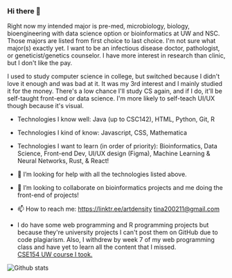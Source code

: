 ### Hi there 👋

<!--
**LunaCompSci/LunaCompSci** is a ✨ _special_ ✨ repository because its `README.md` (this file) appears on your GitHub profile.

Here are some ideas to get you started:

- 🔭 I’m currently working on Pre-Med
- 🌱 I’m currently learning ...
- 👯 I’m looking to collaborate on ...
- 🤔 I’m looking for help with ...
- 💬 Ask me about ...
- 📫 How to reach me: https://linktr.ee/artdensity
- 😄 Pronouns: ...
- ⚡ Fun fact: ...
-->

Right now my intended major is pre-med, microbiology, biology, bioengineering with data science option or bioinformatics at UW and NSC. Those majors are listed from first choice to last choice. I'm not sure what major(s) exactly yet. I want to be an infectious disease doctor, pathologist, or geneticist/genetics counselor. I have more interest in research than clinic, but I don't like the pay.

I used to study computer science in college, but switched because I didn't love it enough and was bad at it. It was my 3rd interest and I mainly studied it for the money. There's a low chance I'll study CS again, and if I do, it'll be self-taught front-end or data science. I'm more likely to self-teach UI/UX though because it's visual.

- Technologies I know well: Java (up to CSC142), HTML, Python, Git, R
- Technologies I kind of know: Javascript, CSS, Mathematica

- Technologies I want to learn (in order of priority): Bioinformatics, Data Science, Front-end Dev, UI/UX design (Figma), Machine Learning & Neural Networks, Rust, & React!
- 🤔 I’m looking for help with all the technologies listed above. 
- 👯 I’m looking to collaborate on bioinformatics projects and me doing the front-end of projects! 
- 📫 How to reach me: https://linktr.ee/artdensity tina200211@gmail.com
- I do have some web programming and R programming projects but because they're university projects I can't post them on GitHub due to code plagiarism. Also, I withdrew by week 7 of my web programming class and have yet to learn all the content that I missed.  
[CSE154 UW course I took.](https://courses.cs.washington.edu/courses/cse154/22wi/)


![Github stats](https://github-readme-stats.vercel.app/api?username=LunaCompSci)
